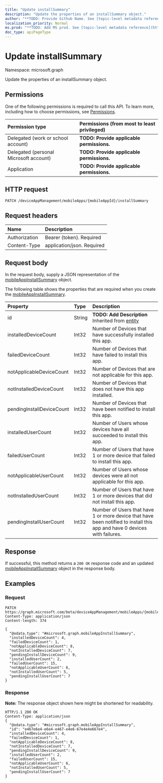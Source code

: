 ```yaml
---
title: "Update installSummary"
description: "Update the properties of an installSummary object."
author: "**TODO: Provide Github Name. See [topic-level metadata reference](https://msgo.azurewebsites.net/add/document/guidelines/metadata.html#topic-level-metadata)**"
localization_priority: Normal
ms.prod: "**TODO: Add MS prod. See [topic-level metadata reference](https://msgo.azurewebsites.net/add/document/guidelines/metadata.html#topic-level-metadata)**"
doc_type: apiPageType
---
```


# Update installSummary

Namespace: microsoft.graph

Update the properties of an installSummary object.

## Permissions
One of the following permissions is required to call this API. To learn more, including how to choose permissions, see [Permissions](/concepts/permissions-reference.md).

|Permission type|Permissions (from most to least privileged)|
|:---|:---|
|Delegated (work or school account)|**TODO: Provide applicable permissions.**|
|Delegated (personal Microsoft account)|**TODO: Provide applicable permissions.**|
|Application|**TODO: Provide applicable permissions.**|

## HTTP request
<!-- {
  "blockType": "ignored"
}
-->
``` http
PATCH /deviceAppManagement/mobileApps/{mobileAppId}/installSummary
```

## Request headers
|Name|Description|
|:---|:---|
|Authorization|Bearer {token}. Required|
|Content-Type|application/json. Required|

## Request body
In the request body, supply a JSON representation of the [mobileAppInstallSummary](../resources/mobileappinstallsummary.md) object.

The following table shows the properties that are required when you create the [mobileAppInstallSummary](../resources/mobileappinstallsummary.md).

|Property|Type|Description|
|:---|:---|:---|
|id|String|**TODO: Add Description** Inherited from [entity](../resources/entity.md)|
|installedDeviceCount|Int32|Number of Devices that have successfully installed this app.|
|failedDeviceCount|Int32|Number of Devices that have failed to install this app.|
|notApplicableDeviceCount|Int32|Number of Devices that are not applicable for this app.|
|notInstalledDeviceCount|Int32|Number of Devices that does not have this app installed.|
|pendingInstallDeviceCount|Int32|Number of Devices that have been notified to install this app.|
|installedUserCount|Int32|Number of Users whose devices have all succeeded to install this app.|
|failedUserCount|Int32|Number of Users that have 1 or more device that failed to install this app.|
|notApplicableUserCount|Int32|Number of Users whose devices were all not applicable for this app.|
|notInstalledUserCount|Int32|Number of Users that have 1 or more devices that did not install this app.|
|pendingInstallUserCount|Int32|Number of Users that have 1 or more device that have been notified to install this app and have 0 devices with failures.|



## Response
If successful, this method returns a `200 OK` response code and an updated [mobileAppInstallSummary](../resources/mobileappinstallsummary.md) object in the response body.

## Examples

### Request
<!-- {
  "blockType": "request",
  "name": "update_installsummary"
}
-->
``` http
PATCH https://graph.microsoft.com/beta/deviceAppManagement/mobileApps/{mobileAppId}/installSummary
Content-Type: application/json
Content-length: 374

{
  "@odata.type": "#microsoft.graph.mobileAppInstallSummary",
  "installedDeviceCount": 4,
  "failedDeviceCount": 1,
  "notApplicableDeviceCount": 8,
  "notInstalledDeviceCount": 7,
  "pendingInstallDeviceCount": 9,
  "installedUserCount": 2,
  "failedUserCount": 15,
  "notApplicableUserCount": 6,
  "notInstalledUserCount": 5,
  "pendingInstallUserCount": 7
}
```

### Response
**Note:** The response object shown here might be shortened for readability.
<!-- {
  "blockType": "response",
  "truncated": true
}
-->
``` http
HTTP/1.1 200 OK
Content-Type: application/json
{
  "@odata.type": "#microsoft.graph.mobileAppInstallSummary",
  "id": "e467e6e4-e6e4-e467-e4e6-67e4e4e667e4",
  "installedDeviceCount": 4,
  "failedDeviceCount": 1,
  "notApplicableDeviceCount": 8,
  "notInstalledDeviceCount": 7,
  "pendingInstallDeviceCount": 9,
  "installedUserCount": 2,
  "failedUserCount": 15,
  "notApplicableUserCount": 6,
  "notInstalledUserCount": 5,
  "pendingInstallUserCount": 7
}
```

